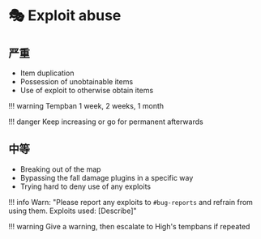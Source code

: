 # 🎭 Exploit abuse

## **严重**

* Item duplication
* Possession of unobtainable items
* Use of exploit to otherwise obtain items

!!! warning Tempban 1 week, 2 weeks, 1 month


!!! danger Keep increasing or go for permanent afterwards


## **中等**

* Breaking out of the map
* Bypassing the fall damage plugins in a specific way
* Trying hard to deny use of any exploits

!!! info Warn: "Please report any exploits to `#bug-reports` and refrain from
using them. Exploits used: [Describe]"


!!! warning Give a warning, then escalate to High's tempbans if repeated
